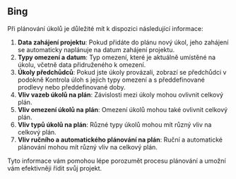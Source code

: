 ## Bing

Při plánování úkolů je důležité mít k dispozici následující informace:

1. **Data zahájení projektu**: Pokud přidáte do plánu nový úkol, jeho zahájení se automaticky naplánuje na datum zahájení projektu.
2. **Typy omezení a datum**: Typ omezení, které je aktuálně umístěné na úkolu, včetně data přidruženého k omezení.
3. **Úkoly předchůdců**: Pokud jste úkoly provázali, zobrazí se předchůdci v podokně Kontrola úloh s jejich typy omezení a s předdefinované prodlevy nebo předdefinované doby.
4. **Vliv vazeb úkolů na plán**: Závislosti mezi úkoly mohou ovlivnit celkový plán.
5. **Vliv omezení úkolů na plán**: Omezení úkolů mohou také ovlivnit celkový plán.
6. **Vliv typů úkolů na plán**: Různé typy úkolů mohou mít různý vliv na celkový plán.
7. **Vliv ručního a automatického plánování na plán**: Ruční a automatické plánování mohou mít různý vliv na celkový plán.

Tyto informace vám pomohou lépe porozumět procesu plánování a umožní vám efektivněji řídit svůj projekt.
